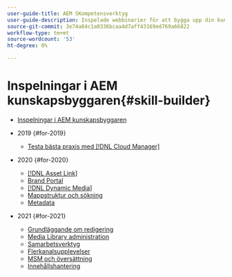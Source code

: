```yaml
---
user-guide-title: AEM SKompetensverktyg
user-guide-description: Inspelade webbinarier för att bygga upp din kunskapsbas och maximera din investering i Adobe [!DNL Experience Manager].
source-git-commit: 3e74a84c1a0336bcaa4d7aff43169ed769a66822
workflow-type: tm+mt
source-wordcount: '53'
ht-degree: 0%

---
```



# Inspelningar i AEM kunskapsbyggaren{#skill-builder}

* [Inspelningar i AEM kunskapsbyggaren](overview.md)

* 2019 {#for-2019}
   * [Testa bästa praxis med [!DNL Cloud Manager]](./2019/cloud-manager-testing.md)
* 2020 {#for-2020}
   * [[!DNL Asset Link]](./2020/asset-link.md)
   * [Brand Portal](./2020/brand-portal.md)
   * [[!DNL Dynamic Media]](./2020/dynamic-media.md)
   * [Mappstruktur och sökning](./2020/folder-structure-search.md)
   * [Metadata](./2020/metadata.md)
* 2021 {#for-2021}
   * [Grundläggande om redigering](./2021/authoring-fundamentals.md)
   * [Media Library administration](./2021/media-library-administration.md)
   * [Samarbetsverktyg](./2021/collaboration-tools.md)
   * [Flerkanalsupplevelser](./2021/omnichannel-experiences.md)
   * [MSM och översättning](./2021/multi-site-management-web-translation.md)
   * [Innehållshantering](./2021/traditional-headless-content-management.md)

<!--

Articles must be added to this TOC file in order to render.

Use this list format to specify links to articles and section headings that expand and collapse in the left rail of the user guide.

An article link CANNOT be used as a section heading.
-->
